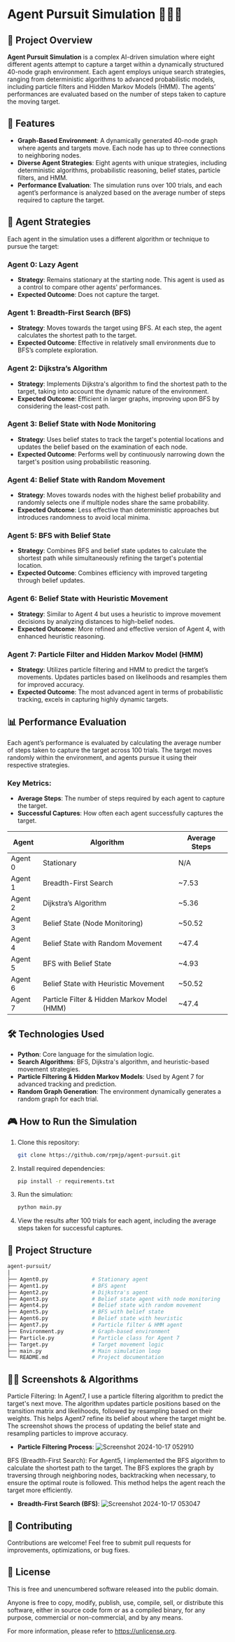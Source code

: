 # Agent Pursuit Simulation 🕵️‍♂️🤖

## 📝 Project Overview

**Agent Pursuit Simulation** is a complex AI-driven simulation where eight different agents attempt to capture a target within a dynamically structured 40-node graph environment. Each agent employs unique search strategies, ranging from deterministic algorithms to advanced probabilistic models, including particle filters and Hidden Markov Models (HMM). The agents’ performances are evaluated based on the number of steps taken to capture the moving target.

## 🚀 Features

- **Graph-Based Environment**: A dynamically generated 40-node graph where agents and targets move. Each node has up to three connections to neighboring nodes.
- **Diverse Agent Strategies**: Eight agents with unique strategies, including deterministic algorithms, probabilistic reasoning, belief states, particle filters, and HMM.
- **Performance Evaluation**: The simulation runs over 100 trials, and each agent’s performance is analyzed based on the average number of steps required to capture the target.
  
## 🧠 Agent Strategies

Each agent in the simulation uses a different algorithm or technique to pursue the target:

### Agent 0: Lazy Agent
- **Strategy**: Remains stationary at the starting node. This agent is used as a control to compare other agents' performances.
- **Expected Outcome**: Does not capture the target.

### Agent 1: Breadth-First Search (BFS)
- **Strategy**: Moves towards the target using BFS. At each step, the agent calculates the shortest path to the target.
- **Expected Outcome**: Effective in relatively small environments due to BFS’s complete exploration.

### Agent 2: Dijkstra’s Algorithm
- **Strategy**: Implements Dijkstra's algorithm to find the shortest path to the target, taking into account the dynamic nature of the environment.
- **Expected Outcome**: Efficient in larger graphs, improving upon BFS by considering the least-cost path.

### Agent 3: Belief State with Node Monitoring
- **Strategy**: Uses belief states to track the target's potential locations and updates the belief based on the examination of each node.
- **Expected Outcome**: Performs well by continuously narrowing down the target's position using probabilistic reasoning.

### Agent 4: Belief State with Random Movement
- **Strategy**: Moves towards nodes with the highest belief probability and randomly selects one if multiple nodes share the same probability.
- **Expected Outcome**: Less effective than deterministic approaches but introduces randomness to avoid local minima.

### Agent 5: BFS with Belief State
- **Strategy**: Combines BFS and belief state updates to calculate the shortest path while simultaneously refining the target's potential location.
- **Expected Outcome**: Combines efficiency with improved targeting through belief updates.

### Agent 6: Belief State with Heuristic Movement
- **Strategy**: Similar to Agent 4 but uses a heuristic to improve movement decisions by analyzing distances to high-belief nodes.
- **Expected Outcome**: More refined and effective version of Agent 4, with enhanced heuristic reasoning.

### Agent 7: Particle Filter and Hidden Markov Model (HMM)
- **Strategy**: Utilizes particle filtering and HMM to predict the target’s movements. Updates particles based on likelihoods and resamples them for improved accuracy.
- **Expected Outcome**: The most advanced agent in terms of probabilistic tracking, excels in capturing highly dynamic targets.

## 📊 Performance Evaluation

Each agent’s performance is evaluated by calculating the average number of steps taken to capture the target across 100 trials. The target moves randomly within the environment, and agents pursue it using their respective strategies.

### Key Metrics:
- **Average Steps**: The number of steps required by each agent to capture the target.
- **Successful Captures**: How often each agent successfully captures the target.

| **Agent**  | **Algorithm**                              | **Average Steps** |
|------------|--------------------------------------------|-------------------|
| Agent 0    | Stationary                                 | N/A               |
| Agent 1    | Breadth-First Search                       | ~7.53             |
| Agent 2    | Dijkstra’s Algorithm                       | ~5.36             |
| Agent 3    | Belief State (Node Monitoring)             | ~50.52            |
| Agent 4    | Belief State with Random Movement          | ~47.4             |
| Agent 5    | BFS with Belief State                      | ~4.93             |
| Agent 6    | Belief State with Heuristic Movement       | ~50.52            |
| Agent 7    | Particle Filter & Hidden Markov Model (HMM)| ~47.4             |

## 🛠️ Technologies Used

- **Python**: Core language for the simulation logic.
- **Search Algorithms**: BFS, Dijkstra's algorithm, and heuristic-based movement strategies.
- **Particle Filtering & Hidden Markov Models**: Used by Agent 7 for advanced tracking and prediction.
- **Random Graph Generation**: The environment dynamically generates a random graph for each trial.
  
## 🎮 How to Run the Simulation

1. Clone this repository:
   ```bash
   git clone https://github.com/rpmjp/agent-pursuit.git
   ```
2. Install required dependencies:
   ```bash
   pip install -r requirements.txt
   ```
3. Run the simulation:
   ```bash
   python main.py
   ```
4. View the results after 100 trials for each agent, including the average steps taken for successful captures.

## 📂 Project Structure

```bash
agent-pursuit/
│
├── Agent0.py              # Stationary agent
├── Agent1.py              # BFS agent
├── Agent2.py              # Dijkstra's agent
├── Agent3.py              # Belief state agent with node monitoring
├── Agent4.py              # Belief state with random movement
├── Agent5.py              # BFS with belief state
├── Agent6.py              # Belief state with heuristic
├── Agent7.py              # Particle filter & HMM agent
├── Environment.py         # Graph-based environment
├── Particle.py            # Particle class for Agent 7
├── Target.py              # Target movement logic
├── main.py                # Main simulation loop
└── README.md              # Project documentation
```

## 🧑‍💻 Screenshots & Algorithms

Particle Filtering: In Agent7, I use a particle filtering algorithm to predict the target's next move. 
The algorithm updates particle positions based on the transition matrix and likelihoods, followed by resampling based on their weights. This helps Agent7 refine its belief about where the target might be. The screenshot shows the process of updating the belief state and resampling particles to improve accuracy.

- **Particle Filtering Process**:
  ![Screenshot 2024-10-17 052910](https://github.com/user-attachments/assets/fbc1374e-f90a-4b4c-9a43-4e08e08374f9)

  
BFS (Breadth-First Search): For Agent5, I implemented the BFS algorithm to calculate the shortest path to the target. The BFS explores the graph by traversing through neighboring nodes, backtracking when necessary, to ensure the optimal route is followed. This method helps the agent reach the target more efficiently.
- **Breadth-First Search (BFS)**:
  ![Screenshot 2024-10-17 053047](https://github.com/user-attachments/assets/3d734df6-587c-4edb-9bee-eea30f252b61)

## 🤝 Contributing

Contributions are welcome! Feel free to submit pull requests for improvements, optimizations, or bug fixes.

## 📝 License

This is free and unencumbered software released into the public domain.

Anyone is free to copy, modify, publish, use, compile, sell, or distribute this software, either in source code form or as a compiled binary, for any purpose, commercial or non-commercial, and by any means.

For more information, please refer to <https://unlicense.org>.
